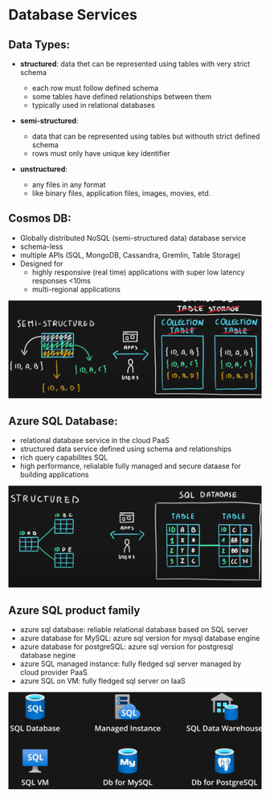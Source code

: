 # Database Services

## Data Types:
- **structured**: data thet can be represented using tables with very strict schema
    - each row must follow defined schema
    - some tables have defined relationships between them
    - typically used in relational databases

- **semi-structured**: 
    - data that can be represented using tables but withouth strict defined schema
    - rows must only have unique key identifier

- **unstructured**: 
    - any files in any format
    - like binary files, application files, images, movies, etd.

## Cosmos DB:
- Globally distributed NoSQL (semi-structured data) database service
- schema-less
- multiple APIs (SQL, MongoDB, Cassandra, Gremlin, Table Storage)
- Designed for
    - highly responsive (real time) applications with super low latency responses <10ms
    - multi-regional applications

<img src="..\Images\cosmosDB.png" alt="cosmosDB.png" />
    
## Azure SQL Database:
- relational database service in the cloud PaaS
- structured data service defined using schema and relationships
- rich query capabilites SQL
- high performance, relialable fully managed and secure dataase for building applications

<img src="..\Images\azureSQLDB.png" alt="azureSQLDB.png" />

## Azure SQL product family
- azure sql database: reliable relational database based on SQL server
- azure database for MySQL: azure sql version for mysql database engine
- azure database for postgreSQL: azure sql version for postgresql database negine
- azure SQL managed instance: fully fledged sql server managed by cloud provider PaaS
- azure SQL on VM: fully fledged sql server on IaaS

<img src="..\Images\azureProductFamily.png" alt="azureProductFamily.png" />